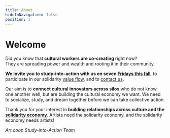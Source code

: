 ```yaml
---
title: About
hideInNavigation: false
position: 1
---
```


# <span id="greeting">Welcome</span>

Did you know that **cultural workers are co-creating <i id="concept" data-concepts='<%= JSON.stringify(concepts.concepts) %>'></i>** right now?</br> They are spreading power and wealth and rooting it in their community.

**We invite you to study-into-action with us on seven [Fridays this fall](#fridays)**, to participate in our solidarity [value flow](#value-flow), and to [contact us](#contact).

Our aim is to **connect cultural innovators across silos** who do not know one another well, but are building the cultural economy we want. We need to socialize, study, and dream together before we can take collective action.

Thank you for your interest in **building relationships across culture and the [solidarity economy](https://art.coop/#concepts)**. Artists need the solidarity economy, and the solidarity economy needs artists!

_Art.coop Study-into-Action Team_

<script src="/assets/scripts/rotateConcepts.js"></script>
